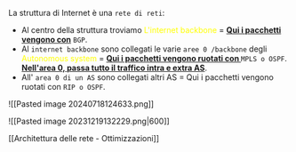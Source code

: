 La struttura di Internet è una `rete di reti`: 
- Al centro della struttura troviamo <span style=color:yellow>L'internet backbone</span> = <b><u>Qui i pacchetti vengono con</u></b>  `BGP`. 
- Al `internet backbone` sono collegati le varie `aree 0 /backbone` degli <span style=color:yellow>Autonomous system </span> = <b><u>Qui i pacchetti vengono ruotati con </u></b> `MPLS o OSPF`. <b><u>Nell'area 0, passa tutto il traffico intra e extra AS</u></b>.
- All' `area 0 di un AS` sono collegati altri AS = Qui i pacchetti vengono ruotati con `RIP o OSPF`.

![[Pasted image 20240718124633.png]]

![[Pasted image 20231219132229.png|600]]

[[Architettura delle rete - Ottimizzazioni]]


